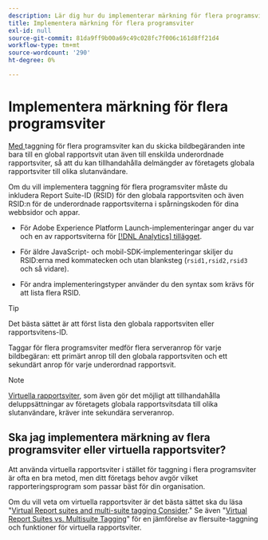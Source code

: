 ```yaml
---
description: Lär dig hur du implementerar märkning för flera programsviter för att skicka bildförfrågningar till flera rapportsviter.
title: Implementera märkning för flera programsviter
exl-id: null
source-git-commit: 81da9ff9b00a69c49c028fc7f006c161d8ff21d4
workflow-type: tm+mt
source-wordcount: '290'
ht-degree: 0%

---
```



# Implementera märkning för flera programsviter

[Med ](/help/admin/c-manage-report-suites/rollup-report-suite.md) taggning för flera programsviter kan du skicka bildbegäranden inte bara till en global rapportsvit utan även till enskilda underordnade rapportsviter, så att du kan tillhandahålla delmängder av företagets globala rapportsviter till olika slutanvändare.

Om du vill implementera taggning för flera programsviter måste du inkludera Report Suite-ID (RSID) för den globala rapportsviten och även RSID:n för de underordnade rapportsviterna i spårningskoden för dina webbsidor och appar.

* För Adobe Experience Platform Launch-implementeringar anger du var och en av rapportsviterna för [[!DNL Analytics] tillägget](https://experienceleague.adobe.com/docs/launch/using/extensions-ref/adobe-extension/analytics-extension/overview.html).

* För äldre JavaScript- och mobil-SDK-implementeringar skiljer du RSID:erna med kommatecken och utan blanksteg (`rsid1,rsid2,rsid3` och så vidare).

* För andra implementeringstyper använder du den syntax som krävs för att lista flera RSID.

>[!TIP]
>
> Det bästa sättet är att först lista den globala rapportsviten eller rapportsvitens-ID.

Taggar för flera programsviter medför flera serveranrop för varje bildbegäran: ett primärt anrop till den globala rapportsviten och ett sekundärt anrop för varje underordnad rapportsvit.

>[!NOTE]
>
> [Virtuella rapportsviter](/help/components/vrs/vrs-about.md), som även gör det möjligt att tillhandahålla deluppsättningar av företagets globala rapportsvitsdata till olika slutanvändare, kräver inte sekundära serveranrop.

## Ska jag implementera märkning av flera programsviter eller virtuella rapportsviter?

Att använda virtuella rapportsviter i stället för taggning i flera programsviter är ofta en bra metod, men ditt företags behov avgör vilket rapporteringsprogram som passar bäst för din organisation.

Om du vill veta om virtuella rapportsviter är det bästa sättet ska du läsa &quot;[Virtual Report suites and multi-suite tagging Consider](/help/components/vrs/vrs-considerations.md).&quot; Se även &quot;[Virtual Report Suites vs. Multisuite Tagging](/help/components/vrs/vrs-about.md#section_317E4D21CCD74BC38166D2F57D214F78)&quot; för en jämförelse av flersuite-taggning och funktioner för virtuella rapportsviter.
